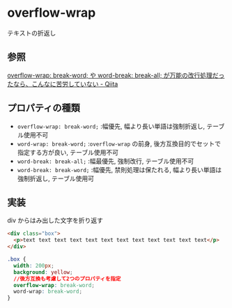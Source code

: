# overflow-wrap

テキストの折返し

## 参照

[overflow\-wrap: break\-word; や word\-break: break\-all; が万能の改行処理だったなら、こんなに苦労していない \- Qiita](https://qiita.com/akane_kato/items/2b1385574e1a1babdde1)

## プロパティの種類

* `overflow-wrap: break-word;` :幅優先, 幅より長い単語は強制折返し, テーブル使用不可
* `word-wrap: break-word;` :`overflow-wrap` の前身, 後方互換目的でセットで指定する方が良い, テーブル使用不可
* `word-break: break-all;` :幅最優先, 強制改行, テーブル使用不可
* `word-break: break-word;` :幅優先, 禁則処理は保たれる, 幅より長い単語は強制折返し, テーブル使用可

## 実装

div からはみ出した文字を折り返す

```HTML
<div class="box">
  <p>text text text text text text text text text text text text</p>
</div>
```

```CSS
.box {
  width: 200px;
  background: yellow;
  //後方互換も考慮して2つのプロパティを指定
  overflow-wrap: break-word;
  word-wrap: break-word;
}
```


